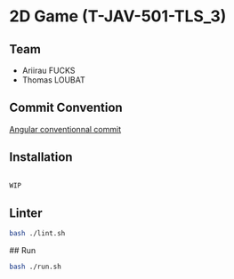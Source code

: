# 2D Game (T-JAV-501-TLS_3)

## Team
- Ariirau FUCKS
- Thomas LOUBAT

## Commit Convention  

[Angular conventionnal commit](https://github.com/angular/angular/blob/68a6a07/CONTRIBUTING.md#commit)

## Installation

```bash

WIP

```

## Linter

```bash
bash ./lint.sh
```

## Run

```bash
bash ./run.sh
```